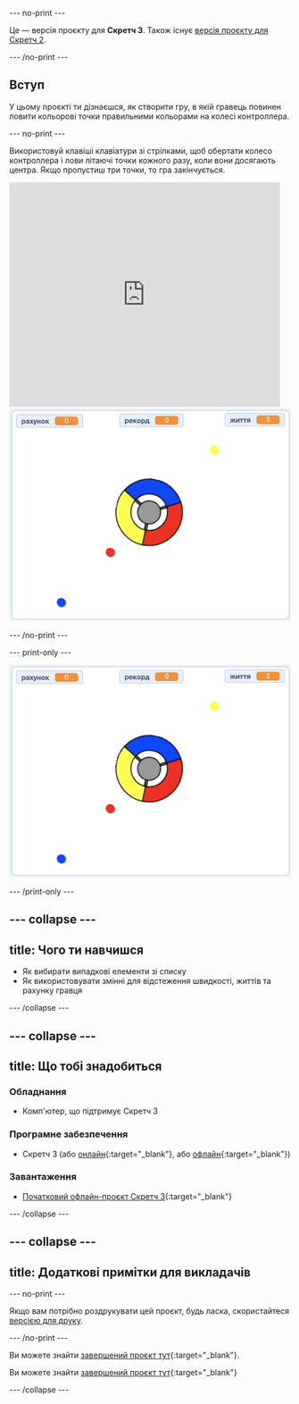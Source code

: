 \--- no-print \---

Це — версія проєкту для **Скретч 3**. Також існує [версія проєкту для Скретч 2](https://projects.raspberrypi.org/en/projects/catch-the-dots-scratch2).

\--- /no-print \---

## Вступ

У цьому проєкті ти дізнаєшся, як створити гру, в якій гравець повинен ловити кольорові точки правильними кольорами на колесі контроллера.

\--- no-print \---

Використовуй клавіші клавіатури зі стрілками, щоб обертати колесо контроллера і лови літаючі точки кожного разу, коли вони досягають центра. Якщо пропустиш три точки, то гра закінчується.

<div class="scratch-preview">
  <iframe allowtransparency="true" width="485" height="402" src="https://scratch.mit.edu/projects/embed/252923761/?autostart=false" frameborder="0" scrolling="no"></iframe>
  <img src="images/dots-final.png">
</div>

\--- /no-print \---

\--- print-only \---

![Знімок екрану з точками](images/dots-final.png)

\--- /print-only \---

## \--- collapse \---

## title: Чого ти навчишся

+ Як вибирати випадкові елементи зі списку
+ Як використовувати змінні для відстеження швидкості, життів та рахунку гравця

\--- /collapse \---

## \--- collapse \---

## title: Що тобі знадобиться

### Обладнання

+ Комп'ютер, що підтримує Скретч 3

### Програмне забезпечення

+ Скретч 3 (або [онлайн](http://rpf.io/scratchon){:target="_blank"}, або [офлайн](http://rpf.io/scratchoff){:target="_blank"})

### Завантаження

+ [Початковий офлайн-проєкт Скретч 3](http://rpf.io/p/en/catch-the-dots-go){:target="_blank"}

\--- /collapse \---

## \--- collapse \---

## title: Додаткові примітки для викладачів

\--- no-print \---

Якщо вам потрібно роздрукувати цей проєкт, будь ласка, скористайтеся [версією для друку](https://projects.raspberrypi.org/en/projects/catch-the-dots/print).

\--- /no-print \---

Ви можете знайти [завершений проєкт тут](http://rpf.io/p/en/catch-the-dots-get){:target="_blank"}.

Ви можете знайти [завершений проєкт тут](https://scratch.mit.edu/projects/252923761/#editor){:target="_blank"}

\--- /collapse \---